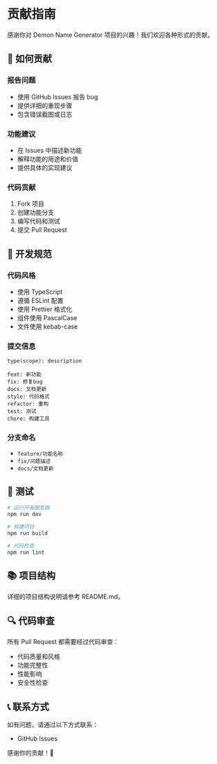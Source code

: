 # 贡献指南

感谢你对 Demon Name Generator 项目的兴趣！我们欢迎各种形式的贡献。

## 🤝 如何贡献

### 报告问题
- 使用 GitHub Issues 报告 bug
- 提供详细的重现步骤
- 包含错误截图或日志

### 功能建议
- 在 Issues 中描述新功能
- 解释功能的用途和价值
- 提供具体的实现建议

### 代码贡献
1. Fork 项目
2. 创建功能分支
3. 编写代码和测试
4. 提交 Pull Request

## 📝 开发规范

### 代码风格
- 使用 TypeScript
- 遵循 ESLint 配置
- 使用 Prettier 格式化
- 组件使用 PascalCase
- 文件使用 kebab-case

### 提交信息
```
type(scope): description

feat: 新功能
fix: 修复bug
docs: 文档更新
style: 代码格式
refactor: 重构
test: 测试
chore: 构建工具
```

### 分支命名
- `feature/功能名称`
- `fix/问题描述`
- `docs/文档更新`

## 🧪 测试

```bash
# 运行开发服务器
npm run dev

# 构建项目
npm run build

# 代码检查
npm run lint
```

## 📚 项目结构

详细的项目结构说明请参考 README.md。

## 🔍 代码审查

所有 Pull Request 都需要经过代码审查：
- 代码质量和风格
- 功能完整性
- 性能影响
- 安全性检查

## 📞 联系方式

如有问题，请通过以下方式联系：
- GitHub Issues

感谢你的贡献！🎉